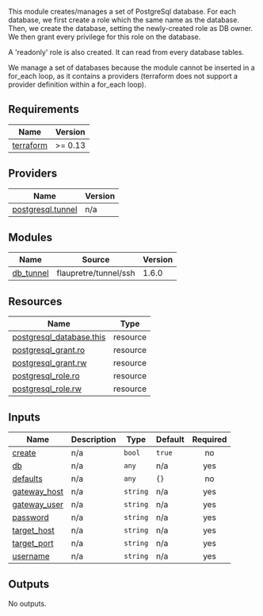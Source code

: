 
This module creates/manages a set of PostgreSql database. For each database, we
first create a role which the same name as the database. Then, we create the
database, setting the newly-created role as DB owner. We then grant every
privilege for this role on the database.

A 'readonly' role is also created. It can read from every database tables.

We manage a set of databases because the module cannot be inserted in a
for_each loop, as it contains a providers (terraform does not support a provider
definition within a for_each loop).


<!-- BEGIN_TF_DOCS -->
## Requirements

| Name | Version |
|------|---------|
| <a name="requirement_terraform"></a> [terraform](#requirement\_terraform) | >= 0.13 |

## Providers

| Name | Version |
|------|---------|
| <a name="provider_postgresql.tunnel"></a> [postgresql.tunnel](#provider\_postgresql.tunnel) | n/a |

## Modules

| Name | Source | Version |
|------|--------|---------|
| <a name="module_db_tunnel"></a> [db\_tunnel](#module\_db\_tunnel) | flaupretre/tunnel/ssh | 1.6.0 |

## Resources

| Name | Type |
|------|------|
| [postgresql_database.this](https://registry.terraform.io/providers/cyrilgdn/postgresql/latest/docs/resources/database) | resource |
| [postgresql_grant.ro](https://registry.terraform.io/providers/cyrilgdn/postgresql/latest/docs/resources/grant) | resource |
| [postgresql_grant.rw](https://registry.terraform.io/providers/cyrilgdn/postgresql/latest/docs/resources/grant) | resource |
| [postgresql_role.ro](https://registry.terraform.io/providers/cyrilgdn/postgresql/latest/docs/resources/role) | resource |
| [postgresql_role.rw](https://registry.terraform.io/providers/cyrilgdn/postgresql/latest/docs/resources/role) | resource |

## Inputs

| Name | Description | Type | Default | Required |
|------|-------------|------|---------|:--------:|
| <a name="input_create"></a> [create](#input\_create) | n/a | `bool` | `true` | no |
| <a name="input_db"></a> [db](#input\_db) | n/a | `any` | n/a | yes |
| <a name="input_defaults"></a> [defaults](#input\_defaults) | n/a | `any` | `{}` | no |
| <a name="input_gateway_host"></a> [gateway\_host](#input\_gateway\_host) | n/a | `string` | n/a | yes |
| <a name="input_gateway_user"></a> [gateway\_user](#input\_gateway\_user) | n/a | `string` | n/a | yes |
| <a name="input_password"></a> [password](#input\_password) | n/a | `string` | n/a | yes |
| <a name="input_target_host"></a> [target\_host](#input\_target\_host) | n/a | `string` | n/a | yes |
| <a name="input_target_port"></a> [target\_port](#input\_target\_port) | n/a | `string` | n/a | yes |
| <a name="input_username"></a> [username](#input\_username) | n/a | `string` | n/a | yes |

## Outputs

No outputs.
<!-- END_TF_DOCS -->